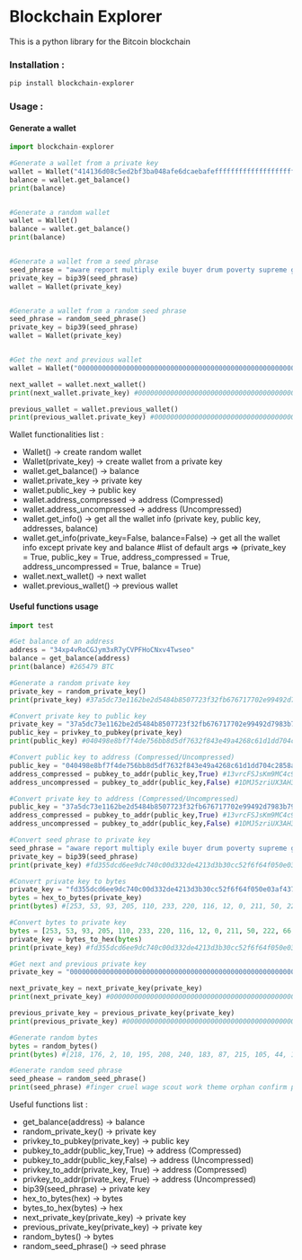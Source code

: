 # Blockchain Explorer
This is a python library for the Bitcoin blockchain

### Installation :

```bash
pip install blockchain-explorer
```

### Usage :
#### Generate a wallet
```python
import blockchain-explorer

#Generate a wallet from a private key
wallet = Wallet("414136d08c5ed2bf3ba048afe6dcaebafeffffffffffffffffffffffffffffff")
balance = wallet.get_balance()
print(balance)


#Generate a random wallet
wallet = Wallet()
balance = wallet.get_balance()
print(balance)


#Generate a wallet from a seed phrase
seed_phrase = "aware report multiply exile buyer drum poverty supreme gym oppose float acid"
private_key = bip39(seed_phrase)
wallet = Wallet(private_key)


#Generate a wallet from a random seed phrase
seed_phrase = random_seed_phrase()
private_key = bip39(seed_phrase)
wallet = Wallet(private_key)


#Get the next and previous wallet
wallet = Wallet("0000000000000000000000000000000000000000000000000000000000000002")

next_wallet = wallet.next_wallet()
print(next_wallet.private_key) #0000000000000000000000000000000000000000000000000000000000000003

previous_wallet = wallet.previous_wallet()
print(previous_wallet.private_key) #0000000000000000000000000000000000000000000000000000000000000001
```


Wallet functionalities list : 
* Wallet() -> create random wallet
* Wallet(private_key) -> create wallet from a private key
* wallet.get_balance() -> balance
* wallet.private_key -> private key
* wallet.public_key -> public key
* wallet.address_compressed -> address (Compressed)
* wallet.address_uncompressed -> address (Uncompressed)
* wallet.get_info() -> get all the wallet info (private key, public key, addresses, balance)
* wallet.get_info(private_key=False, balance=False) -> get all the wallet info except private key and balance #list of default args => (private_key = True, public_key = True, address_compressed = True, address_uncompressed = True, balance = True)
* wallet.next_wallet() -> next wallet
* wallet.previous_wallet() -> previous wallet


#### Useful functions usage
```python
import test

#Get balance of an address
address = "34xp4vRoCGJym3xR7yCVPFHoCNxv4Twseo"
balance = get_balance(address)
print(balance) #265479 BTC

#Generate a random private key
private_key = random_private_key()
print(private_key) #37a5dc73e1162be2d5484b8507723f32fb676717702e99492d7983b79d03ac5e

#Convert private key to public key
private_key = "37a5dc73e1162be2d5484b8507723f32fb676717702e99492d7983b79d03ac5e"
public_key = privkey_to_pubkey(private_key)
print(public_key) #040498e8bf7f4de756bb8d5df7632f843e49a4268c61d1dd704c2858a63cb9da1379e94b148e845da87ce3112144449d3cddbe9861a298eeaf375c2ae1134ab87e

#Convert public key to address (Compressed/Uncompressed)
public_key = "040498e8bf7f4de756bb8d5df7632f843e49a4268c61d1dd704c2858a63cb9da1379e94b148e845da87ce3112144449d3cddbe9861a298eeaf375c2ae1134ab87e"
address_compressed = pubkey_to_addr(public_key,True) #13vrcFSJsKm9MC4c95ZYmnJwLmHXrz1rCV
address_uncompressed = pubkey_to_addr(public_key,False) #1DMJ5zriUX3AH3LLmvhomFzXLfztA8r9xC

#Convert private key to address (Compressed/Uncompressed)
public_key = "37a5dc73e1162be2d5484b8507723f32fb676717702e99492d7983b79d03ac5e"
address_compressed = pubkey_to_addr(public_key,True) #13vrcFSJsKm9MC4c95ZYmnJwLmHXrz1rCV
address_uncompressed = pubkey_to_addr(public_key,False) #1DMJ5zriUX3AH3LLmvhomFzXLfztA8r9xC

#Convert seed phrase to private key
seed_phrase = "aware report multiply exile buyer drum poverty supreme gym oppose float acid"
private_key = bip39(seed_phrase)
print(private_key) #fd355dcd6ee9dc740c00d332de4213d3b30cc52f6f64f050e03af437401eec7f

#Convert private key to bytes
private_key = "fd355dcd6ee9dc740c00d332de4213d3b30cc52f6f64f050e03af437401eec7f"
bytes = hex_to_bytes(private_key)
print(bytes) #[253, 53, 93, 205, 110, 233, 220, 116, 12, 0, 211, 50, 222, 66, 19, 211, 179, 12, 197, 47, 111, 100, 240, 80, 224, 58, 244, 55, 64, 30, 236, 127]

#Convert bytes to private key
bytes = [253, 53, 93, 205, 110, 233, 220, 116, 12, 0, 211, 50, 222, 66, 19, 211, 179, 12, 197, 47, 111, 100, 240, 80, 224, 58, 244, 55, 64, 30, 236, 127]
private_key = bytes_to_hex(bytes)
print(private_key) #fd355dcd6ee9dc740c00d332de4213d3b30cc52f6f64f050e03af437401eec7f

#Get next and previous private key
private_key = "0000000000000000000000000000000000000000000000000000000000000002"

next_private_key = next_private_key(private_key)
print(next_private_key) #0000000000000000000000000000000000000000000000000000000000000003

previous_private_key = previous_private_key(private_key)
print(previous_private_key) #0000000000000000000000000000000000000000000000000000000000000001

#Generate random bytes
bytes = random_bytes()
print(bytes) #[218, 176, 2, 10, 195, 208, 240, 183, 87, 215, 105, 44, 181, 77, 46, 126, 64, 38, 123, 7, 237, 190, 110, 243, 205, 127, 58, 64, 121, 130, 57, 237]

#Generate random seed phrase
seed_phease = random_seed_phrase()
print(seed_phrase) #finger cruel wage scout work theme orphan confirm problem hair resultcycle
```

Useful functions list :
* get_balance(address) -> balance
* random_private_key() -> private key
* privkey_to_pubkey(private_key) -> public key
* pubkey_to_addr(public_key,True) -> address (Compressed)
* pubkey_to_addr(public_key,False) -> address (Uncompressed)
* privkey_to_addr(private_key, True) -> address (Compressed)
* privkey_to_addr(private_key, Frue) -> address (Uncompressed)
* bip39(seed_phrase) -> private key
* hex_to_bytes(hex) -> bytes
* bytes_to_hex(bytes) -> hex
* next_private_key(private_key) -> private key
* previous_private_key(private_key) -> private key
* random_bytes() -> bytes
* random_seed_phrase() -> seed phrase
